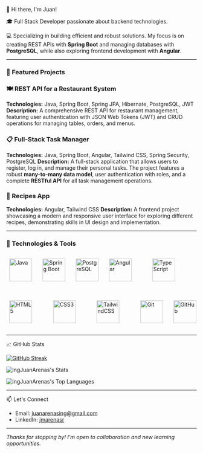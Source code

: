 👋 Hi there, I'm Juan!

🎓 Full Stack Developer passionate about backend technologies.

💻 Specializing in building efficient and robust solutions. My focus is on creating REST APIs with **Spring Boot** and managing databases with **PostgreSQL**, while also exploring frontend development with **Angular**.

---
### 🚀 Featured Projects

### 🍽️ REST API for a Restaurant System
**Technologies:** Java, Spring Boot, Spring JPA, Hibernate, PostgreSQL, JWT
**Description:** A comprehensive REST API for restaurant management, featuring user authentication with JSON Web Tokens (JWT) and CRUD operations for managing tables, orders, and menus.

### 📋 Full-Stack Task Manager
**Technologies:** Java, Spring Boot, Angular, Tailwind CSS, Spring Security, PostgreSQL
**Description:** A full-stack application that allows users to register, log in, and manage their personal tasks. The project features a robust **many-to-many data model**, user authentication with roles, and a complete **RESTful API** for all task management operations.

### 🥗 Recipes App
**Technologies:** Angular, Tailwind CSS
**Description:** A frontend project showcasing a modern and responsive user interface for exploring different recipes, demonstrating skills in UI design and implementation.

---

### 🔧 Technologies & Tools



<div style="display: flex; gap: 20px; align-items: center; flex-wrap: wrap;">



  <img src="https://cdn.jsdelivr.net/gh/devicons/devicon/icons/java/java-original.svg" alt="Java" width="60"/>



  <img src="https://cdn.jsdelivr.net/gh/devicons/devicon/icons/spring/spring-original.svg" alt="Spring Boot" width="60"/>



  <img src="https://cdn.jsdelivr.net/gh/devicons/devicon/icons/postgresql/postgresql-original.svg" alt="PostgreSQL" width="60"/>



  <img src="https://cdn.jsdelivr.net/gh/devicons/devicon/icons/angularjs/angularjs-original.svg" alt="Angular" width="60"/>

  

  <img src="https://cdn.jsdelivr.net/gh/devicons/devicon/icons/typescript/typescript-plain.svg" alt="TypeScript" width="60"/>



  <img src="https://cdn.jsdelivr.net/gh/devicons/devicon/icons/html5/html5-original.svg" alt="HTML5" width="60"/>

  

  <img src="https://cdn.jsdelivr.net/gh/devicons/devicon/icons/css3/css3-original.svg" alt="CSS3" width="60"/>

  

  <img src="https://cdn.jsdelivr.net/gh/devicons/devicon/icons/tailwindcss/tailwindcss-original-wordmark.svg" alt="TailwindCSS" width="60"/>

  

  <img src="https://cdn.jsdelivr.net/gh/devicons/devicon/icons/git/git-original.svg" alt="Git" width="60"/>



  <img src="https://cdn.jsdelivr.net/gh/devicons/devicon/icons/github/github-original.svg" alt="GitHub" width="60"/>



</div>

---

📈 GitHub Stats

[![GitHub Streak](https://github-readme-streak-stats.herokuapp.com?user=ingJuanArenas&theme=github-dark-blue)](https://git.io/streak-stats)

![ingJuanArenas's Stats](https://github-readme-stats.vercel.app/api?username=ingJuanArenas&theme=vue-dark&show_icons=true&hide_border=true&count_private=true)

![ingJuanArenas's Top Languages](https://github-readme-stats.vercel.app/api/top-langs/?username=ingJuanArenas&theme=vue-dark&show_icons=true&hide_border=true&layout=compact)

---

📫 Let's Connect

- Email: juanarenasing@gmail.com
- LinkedIn: [jmarenasr](https://www.linkedin.com/in/juanmarenasr/)

---

_Thanks for stopping by! I'm open to collaboration and new learning opportunities._
